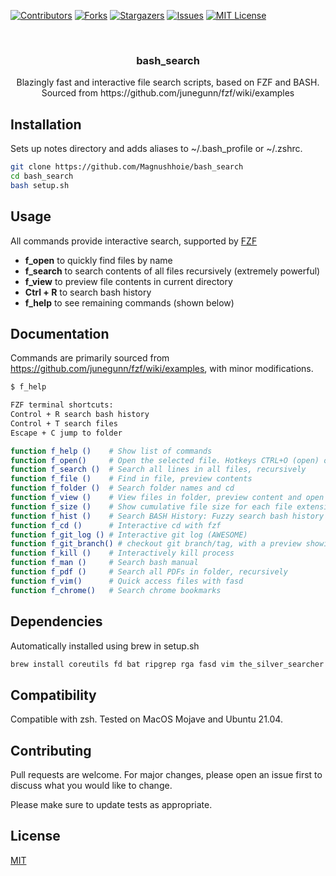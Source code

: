 <!-- PROJECT SHIELDS -->
[![Contributors][contributors-shield]][contributors-url]
[![Forks][forks-shield]][forks-url]
[![Stargazers][stars-shield]][stars-url]
[![Issues][issues-shield]][issues-url]
[![MIT License][license-shield]][license-url]

<!-- PROJECT LOGO -->
<br />
<p align="center">
  <a href="https://github.com/Magnushhoie/bash_search">
  </a>

  <h3 align="center">bash_search</h3>

  <p align="center">
    Blazingly fast and interactive file search scripts, based on FZF and BASH.
  <br>
    Sourced from https://github.com/junegunn/fzf/wiki/examples
    
  
  </p>
</p>

## Installation

Sets up notes directory and adds aliases to ~/.bash_profile or ~/.zshrc.

```bash
git clone https://github.com/Magnushhoie/bash_search
cd bash_search
bash setup.sh
```

## Usage
All commands provide interactive search, supported by [FZF](https://github.com/junegunn/fzf)

- **f_open** to quickly find files by name
- **f_search** to search contents of all files recursively (extremely powerful)
- **f_view** to preview file contents in current directory
- **Ctrl + R** to search bash history
- **f_help** to see remaining commands (shown below)

## Documentation
Commands are primarily sourced from https://github.com/junegunn/fzf/wiki/examples, with minor modifications.

```bash
$ f_help

FZF terminal shortcuts:
Control + R search bash history
Control + T search files
Escape + C jump to folder

function f_help ()    # Show list of commands
function f_open()     # Open the selected file. Hotkeys CTRL+O (open) or CTRL+E ($EDITOR)
function f_search ()  # Search all lines in all files, recursively
function f_file ()    # Find in file, preview contents
function f_folder ()  # Search folder names and cd
function f_view ()    # View files in folder, preview content and open in vim
function f_size ()    # Show cumulative file size for each file extension in folder, n-levels (default 4) deep
function f_hist ()    # Search BASH History: Fuzzy search bash history
function f_cd ()      # Interactive cd with fzf
function f_git_log () # Interactive git log (AWESOME)
function f_git_branch() # checkout git branch/tag, with a preview showing the commits between the tag/branch and HEAD
function f_kill ()    # Interactively kill process
function f_man ()     # Search bash manual
function f_pdf ()     # Search all PDFs in folder, recursively
function f_vim()      # Quick access files with fasd
function f_chrome()   # Search chrome bookmarks
```

## Dependencies

Automatically installed using brew in setup.sh

```bash
brew install coreutils fd bat ripgrep rga fasd vim the_silver_searcher
```

## Compatibility
Compatible with zsh. Tested on MacOS Mojave and Ubuntu 21.04. 

## Contributing
Pull requests are welcome. For major changes, please open an issue first to discuss what you would like to change.

Please make sure to update tests as appropriate.

## License
[MIT](https://choosealicense.com/licenses/mit/)



<!-- MARKDOWN LINKS & IMAGES -->
<!-- https://www.markdownguide.org/basic-syntax/#reference-style-links -->
[contributors-shield]: https://img.shields.io/github/contributors/Magnushhoie/bash_search.svg?style=for-the-badge
[contributors-url]: https://github.com/Magnushhoie/bash_search/graphs/contributors
[forks-shield]: https://img.shields.io/github/forks/Magnushhoie/bash_search.svg?style=for-the-badge
[forks-url]: https://github.com/Magnushhoie/bash_search/network/members
[stars-shield]: https://img.shields.io/github/stars/Magnushhoie/bash_search.svg?style=for-the-badge
[stars-url]: https://github.com/Magnushhoie/bash_search/stargazers
[issues-shield]: https://img.shields.io/github/issues/Magnushhoie/bash_search.svg?style=for-the-badge
[issues-url]: https://github.com/Magnushhoie/bash_search/issues
[license-shield]: https://img.shields.io/github/license/othneildrew/Best-README-Template.svg?style=for-the-badge
[license-url]: https://github.com/Magnushhoie/bash_search/blob/master/LICENSE.txt
